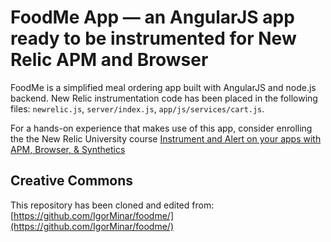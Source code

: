 # FoodMe App — an AngularJS app ready to be instrumented for New Relic APM and Browser
FoodMe is a simplified meal ordering app built with AngularJS and node.js backend. 
New Relic instrumentation code has been placed in the following files: `newrelic.js`, `server/index.js`, `app/js/services/cart.js`.   

For a hands-on experience that makes use of this app, consider enrolling the the New Relic University course [Instrument and Alert on your apps with APM, Browser, & Synthetics](https://learn.newrelic.com/apm-browser-synthetics)  

## Creative Commons
This repository has been cloned and edited from: [https://github.com/IgorMinar/foodme/](https://github.com/IgorMinar/foodme/)

